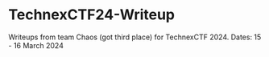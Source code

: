 # TechnexCTF24-Writeup
Writeups from team Chaos (got third place) for TechnexCTF 2024.
Dates: 15 - 16 March 2024
